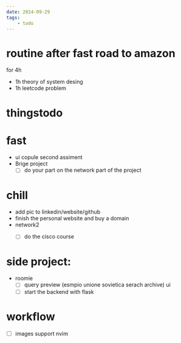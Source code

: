 ```yaml
---
date: 2024-09-29 
tags: 
    - todo
---
```



# routine after fast road to amazon
for 4h
- 1h theory of system desing
- 1h leetcode problem


# thingstodo

# fast
- ui copule second assiment
- Brige project 
    - [ ] do your part on the network part of the project 
 
# chill
- add pic to linkedin/website/github 
- finish the personal website and buy a domain
- network2 
    - [ ] do the cisco course
   





# side project:
- roomie 
    - [ ] query preview (esmpio unione sovietica serach archive) ui
    - [ ] start the backend with flask

# workflow
- [ ] images support nvim 

